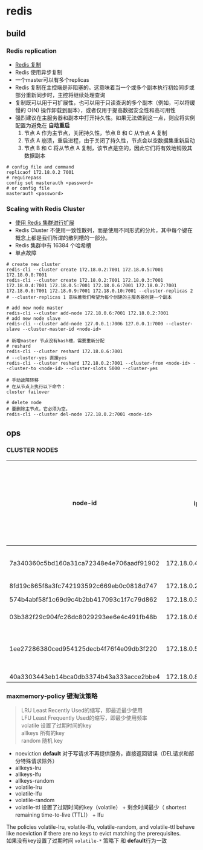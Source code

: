 # redis

## build

### Redis replication

- [Redis 复制](https://redis.io/docs/manual/replication/)
- Redis 使用异步复制
- 一个master可以有多个replicas
- Redis 复制在主控端是非阻塞的。这意味着当一个或多个副本执行初始同步或部分重新同步时，主控将继续处理查询
- 复制既可以用于可扩展性，也可以用于只读查询的多个副本（例如，可以将缓慢的 O(N) 操作卸载到副本），或者仅用于提高数据安全性和高可用性
- 强烈建议在主服务器和副本中打开持久性。如果无法做到这一点，则应将实例配置为避免在 **自动重启**
    1. 节点 A 作为主节点，关闭持久性，节点 B 和 C 从节点 A 复制
    2. 节点 A 崩溃，重启进程，由于关闭了持久性，节点会以空数据集重新启动
    3. 节点 B 和 C 将从节点 A 复制，该节点是空的，因此它们将有效地销毁其数据副本

```shell
# config file and command
replicaof 172.18.0.2 7001
# requirepass
config set masterauth <password>
# or config file 
masterauth <password>
```

### Scaling with Redis Cluster

- [使用 Redis 集群进行扩展](https://redis.io/docs/manual/scaling/#initializing-the-cluster)
- Redis Cluster 不使用一致性散列，而是使用不同形式的分片，其中每个键在概念上都是我们所谓的散列槽的一部分。
- Redis 集群中有 16384 个哈希槽
- 单点故障

```shell
# create new cluster 
redis-cli --cluster create 172.18.0.2:7001 172.18.0.5:7001 172.18.0.8:7001
redis-cli --cluster create 172.18.0.2:7001 172.18.0.3:7001 172.18.0.4:7001 172.18.0.5:7001 172.18.0.6:7001 172.18.0.7:7001 172.18.0.8:7001 172.18.0.9:7001 172.18.0.10:7001 --cluster-replicas 2
# --cluster-replicas 1 意味着我们希望为每个创建的主服务器创建一个副本

# add new node master
redis-cli --cluster add-node 172.18.0.6:7001 172.18.0.2:7001
# add new node slave
redis-cli --cluster add-node 127.0.0.1:7006 127.0.0.1:7000 --cluster-slave --cluster-master-id <node-id>

# 新增master 节点没有hash槽，需要重新分配
# reshard
redis-cli --cluster reshard 172.18.0.6:7001
# --cluster-yes 直接yes 
redis-cli --cluster reshard 172.18.0.2:7001 --cluster-from <node-id> --cluster-to <node-id> --cluster-slots 5000 --cluster-yes

# 手动故障转移
# 在从节点上执行以下命令：
cluster failover

# delete node
# 要删除主节点，它必须为空。
redis-cli --cluster del-node 172.18.0.2:7001 <node-id>
```

## ops

### CLUSTER NODES

| node-id                                  | ip:端口                 | 标志<br/>master,slave,myself,fail, ... | 如果是副本，则为主节点 ID                           | 最后一个等待回复的 PING 的时间 | 最后一次收到 PONG 的时间 | 此节点的配置时期（请参阅集群规范） | 此节点的链接状态  | 插槽服务              |
|------------------------------------------|-----------------------|--------------------------------------|------------------------------------------|--------------------|-----------------|-------------------|-----------|-------------------|
| 7a340360c5bd160a31ca72348e4e706aadf91902 | 172.18.0.4:7001@17001 | slave                                | 03b382f29c904fc26dc8029293ee6e4c491fb48b | 0                  | 1650789342000   | 4                 | connected | -<br/>(slave没有插槽) |
| 8fd19c865f8a3fc742193592c669eb0c0818d747 | 172.18.0.2:7001@17001 | myself,slave                         | 574b4abf58f1c69d9c4b2bb417093c1f7c79d862 | 0                  | 1650789342000   | 5                 | connected | -                 |
| 574b4abf58f1c69d9c4b2bb417093c1f7c79d862 | 172.18.0.3:7001@17001 | master                               | -                                        | 0                  | 1650789341020   | 6                 | connected | 0-4999            |
| 03b382f29c904fc26dc8029293ee6e4c491fb48b | 172.18.0.6:7001@17001 | master                               | -                                        | 0                  | 1650789341522   | 4                 | connected | 5000-16383        |
| 1ee27286380ced954125decb4f76f4e09db3f220 | 172.18.0.5:7001@17001 | master                               | -                                        | 0                  | 1650789342023   | 2                 | connected | -<br/>(主节点需要重新分配) |
| 40a3303443eb14bca0db3374b43a333acce2bbe4 | 172.18.0.8:7001@17001 | master                               | -                                        | 0                  | 1650789343028   | 3                 | connected | -                 |

### maxmemory-policy 键淘汰策略

> LRU Least Recently Used的缩写，即最近最少使用</br>
> LFU Least Frequently Used的缩写，即最少使用频率</br>
> volatile 设置了过期时间的key</br>
> allkeys 所有的key</br>
> random 随机 key</br>

- noeviction **default** 对于写请求不再提供服务，直接返回错误（DEL请求和部分特殊请求除外）
- allkeys-lru
- allkeys-lfu
- allkeys-random
- volatile-lru
- volatile-lfu
- volatile-random
- volatile-ttl 设置了过期时间的key（volatile） + 剩余时间最少（ shortest remaining time-to-live (TTL)） + lfu

The policies volatile-lru, volatile-lfu, volatile-random, and volatile-ttl behave like noeviction if there are no keys to evict matching the prerequisites.</br>
如果没有key设置了过期时间 `volatile-*` 策略下 和 **default**行为一致